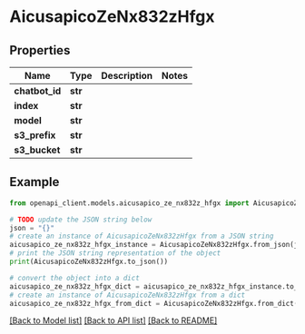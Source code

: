 # AicusapicoZeNx832zHfgx


## Properties

Name | Type | Description | Notes
------------ | ------------- | ------------- | -------------
**chatbot_id** | **str** |  | 
**index** | **str** |  | 
**model** | **str** |  | 
**s3_prefix** | **str** |  | 
**s3_bucket** | **str** |  | 

## Example

```python
from openapi_client.models.aicusapico_ze_nx832z_hfgx import AicusapicoZeNx832zHfgx

# TODO update the JSON string below
json = "{}"
# create an instance of AicusapicoZeNx832zHfgx from a JSON string
aicusapico_ze_nx832z_hfgx_instance = AicusapicoZeNx832zHfgx.from_json(json)
# print the JSON string representation of the object
print(AicusapicoZeNx832zHfgx.to_json())

# convert the object into a dict
aicusapico_ze_nx832z_hfgx_dict = aicusapico_ze_nx832z_hfgx_instance.to_dict()
# create an instance of AicusapicoZeNx832zHfgx from a dict
aicusapico_ze_nx832z_hfgx_from_dict = AicusapicoZeNx832zHfgx.from_dict(aicusapico_ze_nx832z_hfgx_dict)
```
[[Back to Model list]](../README.md#documentation-for-models) [[Back to API list]](../README.md#documentation-for-api-endpoints) [[Back to README]](../README.md)


